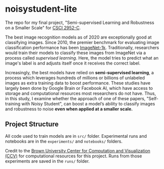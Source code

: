 # noisystudent-lite
The repo for my final project, "Semi-supervised Learning and Robustness on a Smaller Scale" for [CSCI 2952-C](http://cs.brown.edu/courses/csci2952c/).

The best image recognition models as of 2020 are exceptionally good at classifying images. Since 2010, the premier benchmark for evaluating image classification performance has been [ImageNet-1k](https://paperswithcode.com/sota/image-classification-on-imagenet). Traditionally, researchers would train their models to classify these images from ImageNet via a process called _supervised learning_. Here, the model tries to predict what an image's label is and adjusts itself once it receives the correct label.

Increasingly, the best models have relied on **semi-supervised learning**, a process which leverages hundreds of millions or billions of unlabeled images as extra training data to boost performance. These studies have largely been done by Google Brain or Facebook AI, which have access to storage and computational resources most researchers do not have. Thus, in this study, I examine whether the approach of one of these papers, "Self-training with Noisy Student", can boost a model’s ability to classify images and robustness to noise **even when applied at a smaller scale.**

## Project Structure
All code used to train models are in `src/` folder. Experimental runs and
notebooks are in the `experiments/` and `notebooks/` folders.

Credit to the [Brown University Center for Computation and Visualization (CCV)](https://ccv.brown.edu/) for computational resources for this project. Runs from those experiments are saved in the `runs/` folder.

